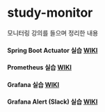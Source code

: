 # study-monitor
모니터링 강의를 들으며 정리한 내용

#### Spring Boot Actuator 실습 [WIKI](https://github.com/muncool39/study-monitor/wiki/Spring-Boot-Actuator)

#### Prometheus 실습 [WIKI](https://github.com/muncool39/study-monitor/wiki/Prometheus)

#### Grafana 실습 [WIKI](https://github.com/muncool39/study-monitor/wiki/Grafana)

#### Grafana Alert (Slack) 실습 [WIKI](https://github.com/muncool39/study-monitor/wiki/Grafana-Alert-%E2%80%90-Slack)
